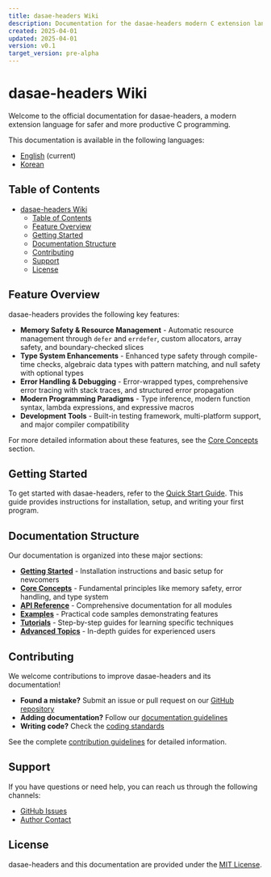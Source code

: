 ```yaml
---
title: dasae-headers Wiki
description: Documentation for the dasae-headers modern C extension language
created: 2025-04-01
updated: 2025-04-01
version: v0.1
target_version: pre-alpha
---
```


# dasae-headers Wiki

Welcome to the official documentation for dasae-headers, a modern extension language for safer and more productive C programming.

This documentation is available in the following languages:

- [English](./home.md) (current)
- [Korean](../ko/home.md)

## Table of Contents

- [dasae-headers Wiki](#dasae-headers-wiki)
  - [Table of Contents](#table-of-contents)
  - [Feature Overview](#feature-overview)
  - [Getting Started](#getting-started)
  - [Documentation Structure](#documentation-structure)
  - [Contributing](#contributing)
  - [Support](#support)
  - [License](#license)

## Feature Overview

dasae-headers provides the following key features:

- **Memory Safety & Resource Management** - Automatic resource management through `defer` and `errdefer`, custom allocators, array safety, and boundary-checked slices
- **Type System Enhancements** - Enhanced type safety through compile-time checks, algebraic data types with pattern matching, and null safety with optional types
- **Error Handling & Debugging** - Error-wrapped types, comprehensive error tracing with stack traces, and structured error propagation
- **Modern Programming Paradigms** - Type inference, modern function syntax, lambda expressions, and expressive macros
- **Development Tools** - Built-in testing framework, multi-platform support, and major compiler compatibility

For more detailed information about these features, see the [Core Concepts](./concepts/index.md) section.

## Getting Started

To get started with dasae-headers, refer to the [Quick Start Guide](./quick-start.md). This guide provides instructions for installation, setup, and writing your first program.

## Documentation Structure

Our documentation is organized into these major sections:

- **[Getting Started](./quick-start.md)** - Installation instructions and basic setup for newcomers
- **[Core Concepts](./concepts/index.md)** - Fundamental principles like memory safety, error handling, and type system
- **[API Reference](./api/index.md)** - Comprehensive documentation for all modules
- **[Examples](./examples/index.md)** - Practical code samples demonstrating features
- **[Tutorials](./tutorials/index.md)** - Step-by-step guides for learning specific techniques
- **[Advanced Topics](./advanced/index.md)** - In-depth guides for experienced users

## Contributing

We welcome contributions to improve dasae-headers and its documentation!

- **Found a mistake?** Submit an issue or pull request on our [GitHub repository](https://github.com/coding-pelican/dasae-headers)
- **Adding documentation?** Follow our [documentation guidelines](./contributing.md#documentation-guidelines)
- **Writing code?** Check the [coding standards](./contributing.md#coding-standards)

See the complete [contribution guidelines](./contributing.md) for detailed information.

## Support

If you have questions or need help, you can reach us through the following channels:

- [GitHub Issues](https://github.com/coding-pelican/dasae-headers/issues)
- [Author Contact](../../../README.md#-contact)

## License

dasae-headers and this documentation are provided under the [MIT License](../../../LICENSE.md).
